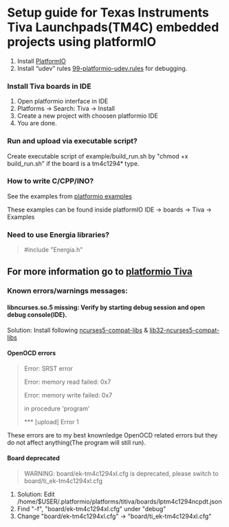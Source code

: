 # Setup guide for Texas Instruments Tiva Launchpads(TM4C) embedded projects using platformIO


1. Install [PlatformIO](https://platformio.org/)
2. Install “udev” rules [99-platformio-udev.rules](https://docs.platformio.org/en/latest/faq.html#faq-udev-rules) for debugging.

### Install Tiva boards in IDE 
1. Open platformio interface in IDE
2. Platforms -> Search: Tiva -> Install
3. Create a new project with choosen platformio IDE
4. You are done.

### Run and upload via executable script?
Create executable script of example/build_run.sh by "chmod +x build_run.sh" if the board is a tm4c1294* type.

### How to write C/CPP/INO?

See the examples from [platformio examples](https://github.com/platformio/platform-titiva/tree/master/examples?utm_source=platformio.org&utm_medium=docs)

These examples can be found inside platformIO IDE -> boards -> Tiva -> Examples

### Need to use Energia libraries?

> #include "Energia.h"

## For more information go to [platformio Tiva](https://platformio.org/platforms/titiva)


### Known errors/warnings messages: 

#### libncurses.so.5 missing: Verify by starting debug session and open debug console(IDE).
Solution: Install following [ncurses5-compat-libs](https://aur.archlinux.org/packages/ncurses5-compat-libs/) & [lib32-ncurses5-compat-libs](https://aur.archlinux.org/packages/lib32-ncurses5-compat-libs/)

#### OpenOCD errors

> Error: SRST error
> 
> Error: memory read failed: 0x7
> 
> Error: memory write failed: 0x7
> 
>in procedure 'program'
>
> *** [upload] Error 1

These errors are to my best knownledge OpenOCD related errors but they do not affect anything(The program will still run).


#### Board deprecated

> WARNING: board/ek-tm4c1294xl.cfg is deprecated, please switch to board/ti_ek-tm4c1294xl.cfg

1. Solution: Edit /home/$USER/.platformio/platforms/titiva/boards/lptm4c1294ncpdt.json
2. Find "-f", "board/ek-tm4c1294xl.cfg" under "debug"
3. Change "board/ek-tm4c1294xl.cfg" -> "board/ti_ek-tm4c1294xl.cfg"
